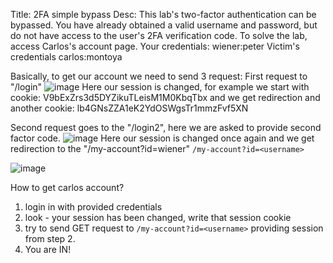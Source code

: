 Title: 2FA simple bypass
Desc:  This lab's two-factor authentication can be bypassed. You have already obtained a valid username and password, but do not have access to the user's 2FA verification code. To solve the lab, access Carlos's account page.
    Your credentials: wiener:peter
    Victim's credentials carlos:montoya

Basically, to get our account we need to send 3 request:
First request to "/login"
![image](https://github.com/user-attachments/assets/13cd223d-a432-430c-9986-a1f8782833ab)
Here our session is changed, for example we start with cookie: V9bExZrs3d5DYZikuTLeisM1M0KbqTbx and we get redirection and another cookie: 
lb4GNsZZA1eK2YdOSWgsTr1mmzFvf5XN

Second request goes to the "/login2", here we are asked to provide second factor code.
![image](https://github.com/user-attachments/assets/8e17150f-129c-4fb7-81a0-53d7aa739b58)
Here our session  is changed once again and we get redirection to the "/my-account?id=wiener" 
`/my-account?id=<username>`

![image](https://github.com/user-attachments/assets/dc63e76e-6387-442d-9783-756aa84ed8e3)

How to get carlos account?
1. login in with provided credentials
2. look - your session has been changed, write that session cookie
3. try to send GET request to `/my-account?id=<username>` providing session from step 2.
4. You are IN!








